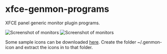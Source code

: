 xfce-genmon-programs
====================

XFCE panel generic monitor plugin programs.

![Screenshot of monitors](https://dl.dropbox.com/s/fzsye9riggi905m/xfce-genmon-monitors.png)
![Screenshot of monitors](https://dl.dropbox.com/s/unvlxrorm5k3jop/xfce-genmon-monitors-1.png)

Some sample icons can be downloaded [here](https://dl.dropbox.com/s/48fesfop406r8o9/genmon-icon.tar.gz "here"). Create the folder ~/.genmon-icon and extract the icons in to that folder.
